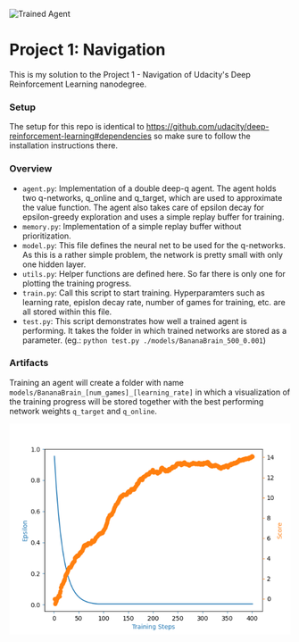 ![Trained Agent](https://user-images.githubusercontent.com/10624937/42135619-d90f2f28-7d12-11e8-8823-82b970a54d7e.gif)

# Project 1: Navigation
This is my solution to the Project 1 - Navigation of Udacity's Deep Reinforcement Learning nanodegree.

### Setup
The setup for this repo is identical to https://github.com/udacity/deep-reinforcement-learning#dependencies so make sure to follow the installation instructions there.

### Overview
* `agent.py`: Implementation of a double deep-q agent. The agent holds two q-networks, q_online and q_target, which are used to approximate the value function. The agent also takes care of epsilon decay for epsilon-greedy exploration and uses a simple replay buffer for training.
* `memory.py`: Implementation of a simple replay buffer without prioritization.
* `model.py`: This file defines the neural net to be used for the q-networks. As this is a rather simple problem, the network is pretty small with only one hidden layer.
* `utils.py`: Helper functions are defined here. So far there is only one for plotting the training progress.
* `train.py`: Call this script to start training. Hyperparamters such as learning rate, epislon decay rate, number of games for training, etc. are all stored within this file.
* `test.py`: This script demonstrates how well a trained agent is performing. It takes the folder in which trained networks are stored as a parameter. (eg.: `python test.py ./models/BananaBrain_500_0.001`)

### Artifacts
Training an agent will create a folder with name `models/BananaBrain_[num_games]_[learning_rate]` in which a visualization of the training progress will be stored together with the best performing network weights `q_target` and `q_online`.

![progress](https://raw.githubusercontent.com/jarvick257/udacity-drl-navigation/develop/models/BananaBrain_500_0.001/progress.png)

